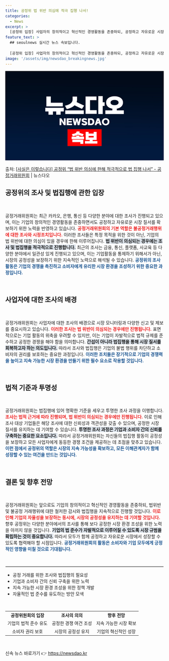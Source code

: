 ```yaml
---
title: 공정위 법 위반 의심에 적극 집행 나서!
categories:
  - News
excerpt: >
  [공정위 입장] 사업자의 창의적이고 혁신적인 경영활동을 존중하되, 공정하고 자유로운 시장 질서를 저해하는 사…
feature_text: >
  ## seoulnews 실시간 뉴스 속보입니다.

  [공정위 입장] 사업자의 창의적이고 혁신적인 경영활동을 존중하되, 공정하고 자유로운 시장 질서를 저해하는 사…
image: '/assets/img/newsdao_breakingnews.jpg'
---
```


![뉴스다오 속보](/assets/img/newsdao_breakingnews.jpg)

<p>출처: <a href="https://newsdao.kr/2599" rel="dofollow">[사실은 이렇습니다] 공정위 “법 위반 의심에 한해 적극적으로 법 집행 나서” - 공정거래위원회</a> | 뉴스다오</p>

<h2 data-ke-size="size26">공정위의 조사 및 법집행에 관한 입장</h2>

<p data-ke-size="size16">&nbsp;</p>

공정거래위원회는 최근 카카오, 은행, 통신 등 다양한 분야에 대한 조사가 진행되고 있으며, 이는 기업의 창의적인 경영활동을 존중하면서도 공정하고 자유로운 시장 질서를 확보하기 위한 노력을 반영하고 있습니다. <b><span style="color: #ee2323;">공정거래위원회의 기본 역할은 불공정거래행위에 대한 조사와 시정조치입니다.</span></b> 이러한 조사들은 특정 목적을 위한 것이 아닌, 기업의 법 위반에 대한 의심이 있을 경우에 한해 이루어집니다. <b><span style="background-color: #21538527;">법 위반이 의심되는 경우에는 조사 및 법집행을 적극적으로 진행합니다.</span></b> 최근의 조사는 금융, 통신, 플랫폼, 사교육 등 다양한 분야에서 일관성 있게 진행되고 있으며, 이는 기업활동을 통제하기 위해서가 아닌, 시장의 공정성을 보장하기 위한 지속적인 노력으로 해석될 수 있습니다. <b><span style="color: #1a5490;">공정위의 조사 활동은 기업의 경쟁을 촉진하고 소비자에게 유리한 시장 환경을 조성하기 위한 중요한 과정입니다.</span></b>

<p data-ke-size="size16">&nbsp;</p>

<h2 data-ke-size="size26">사업자에 대한 조사의 배경</h2>

<p data-ke-size="size16">&nbsp;</p>

공정거래위원회는 사업자에 대한 조사의 배경으로 시장 모니터링과 다양한 신고 및 제보를 중요시하고 있습니다. <b><span style="color: #ee2323;">이러한 조사는 법 위반이 의심되는 경우에만 진행됩니다.</span></b> 표면적으로는 기업 활동의 위축을 우려할 수 있지만, 이는 기업이 자발적으로 법적 규제를 준수하고 공정한 경쟁을 해야 함을 의미합니다. <b><span style="background-color: #21538527;">간섭이 아니라 법집행을 통해 시장 질서를 회복하고자 하는 의도입니다.</span></b> 따라서 조사와 법집행은 기업의 불법 행위를 차단하고 소비자의 권리를 보호하는 중요한 과정입니다. <b><span style="color: #1a5490;">이러한 조치들은 장기적으로 기업의 경쟁력을 높이고 지속 가능한 시장 환경을 만들기 위한 필수 요소로 작용할 것입니다.</span></b>

<p data-ke-size="size16">&nbsp;</p>

<h2 data-ke-size="size26">법적 기준과 투명성</h2>

<p data-ke-size="size16">&nbsp;</p>

공정거래위원회는 법집행에 있어 명확한 기준을 세우고 투명한 조사 과정을 이행합니다. <b><span style="color: #ee2323;">조사는 법적 근거에 따라 진행되며, 법 위반이 의심되는 경우에만 진행됩니다.</span></b> 이로 인해 조사 대상 기업들은 해당 조사에 대한 신뢰성과 객관성을 갖출 수 있으며, 공정한 시장 질서를 유지하는 데 기여할 수 있습니다. <b><span style="background-color: #21538527;">투명한 조사 과정은 기업과 소비자 간의 신뢰를 구축하는 중요한 요소입니다.</span></b> 따라서 공정거래위원회는 자신들의 법집행 활동이 공정성을 보장하고 모든 사업자에게 동등한 경쟁 조건을 제공하는 데 초점을 맞추고 있습니다. <b><span style="color: #1a5490;">이런 점에서 공정위의 역할은 시장의 지속 가능성을 확보하고, 모든 이해관계자가 함께 성장할 수 있는 여건을 만드는 것입니다.</span></b>

<p data-ke-size="size16">&nbsp;</p>

<h2 data-ke-size="size26">결론 및 향후 전망</h2>

<p data-ke-size="size16">&nbsp;</p>

공정거래위원회는 앞으로도 기업의 창의적이고 혁신적인 경영활동을 존중하되, 법위반 및 불공정 거래행위에 대한 철저한 감시와 법집행을 지속적으로 진행할 것입니다. <b><span style="color: #ee2323;">이로 인해 기업의 자율성을 보장하는 동시에, 시장의 공정성을 유지하는 데 기여할 것입니다.</span></b> 향후 공정위는 다양한 분야에서의 조사를 통해 보다 공정한 시장 환경 조성을 위한 노력을 아끼지 않을 것입니다. <b><span style="background-color: #21538527;">기업의 법 준수가 자발적으로 이루어질 수 있도록 시장 규범을 확립하는 것이 중요합니다.</span></b> 따라서 모두가 함께 공정하고 자유로운 시장에서 성장할 수 있도록 협력해야 할 시점입니다. <b><span style="color: #1a5490;">공정거래위원회의 활동은 소비자와 기업 모두에게 긍정적인 영향을 미칠 것으로 기대됩니다.</span></b>

<p data-ke-size="size16">&nbsp;</p>

<hr style="border: 1px solid #ddd;">

<ul>
    <li>공정 거래를 위한 조사와 법집행의 필요성</li>
    <li>기업과 소비자 간의 신뢰 구축을 위한 노력</li>
    <li>지속 가능한 시장 환경 조성을 위한 정책 개발</li>
    <li>자율적인 법 준수를 유도하는 방안 모색</li>
</ul>

<p data-ke-size="size16">&nbsp;</p>

<table style="width: 100%; border-collapse: collapse;">
    <tr>
        <td style="text-align: center; height: 17px;"><b>공정위원회의 입장</b></td>
        <td style="text-align: center; height: 17px;"><b>조사의 의의</b></td>
        <td style="text-align: center; height: 17px;"><b>향후 전망</b></td>
    </tr>
    <tr>
        <td style="text-align: center; height: 17px;">기업의 법적 준수 유도</td>
        <td style="text-align: center; height: 17px;">공정한 경쟁 여건 조성</td>
        <td style="text-align: center; height: 17px;">지속 가능한 시장 확보</td>
    </tr>
    <tr>
        <td style="text-align: center; height: 17px;">소비자 권리 보호</td>
        <td style="text-align: center; height: 17px;">시장의 공정성 유지</td>
        <td style="text-align: center; height: 17px;">기업의 혁신적인 성장</td>
    </tr>
</table>

<p data-ke-size="size16">&nbsp;</p> 

신속 뉴스 바로가기 👉 <a href="https://newsdao.kr" rel="dofollow">https://newsdao.kr</a>


